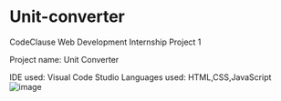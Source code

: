 # Unit-converter
CodeClause Web Development Internship Project 1

Project name: Unit Converter

IDE used: Visual Code Studio
Languages used: HTML,CSS,JavaScript
![image](https://user-images.githubusercontent.com/127422834/235346266-b63c6b54-2785-4591-913f-1621d96bc4bf.png)
